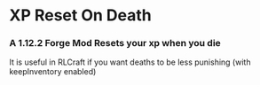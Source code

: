 # XP Reset On Death
### A 1.12.2 Forge Mod Resets your xp when you die

It is useful in RLCraft if you want deaths to be less punishing
(with keepInventory enabled)
